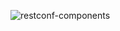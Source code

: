 ![restconf-components](https://user-images.githubusercontent.com/94950365/221398854-097f4787-7160-4e91-8a56-37d323064fda.jpg)
